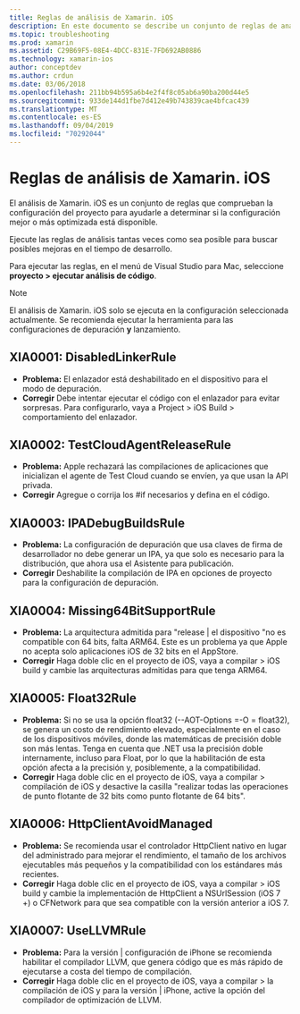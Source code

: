 ```yaml
---
title: Reglas de análisis de Xamarin. iOS
description: En este documento se describe un conjunto de reglas de análisis que comprueban la configuración del proyecto de Xamarin. iOS para ayudar a determinar si hay disponible una configuración optimizada más o mejor.
ms.topic: troubleshooting
ms.prod: xamarin
ms.assetid: C29B69F5-08E4-4DCC-831E-7FD692AB0886
ms.technology: xamarin-ios
author: conceptdev
ms.author: crdun
ms.date: 03/06/2018
ms.openlocfilehash: 211bb94b595a6b4e2f4f8c05ab6a90ba200d44e5
ms.sourcegitcommit: 933de144d1fbe7d412e49b743839cae4bfcac439
ms.translationtype: MT
ms.contentlocale: es-ES
ms.lasthandoff: 09/04/2019
ms.locfileid: "70292044"
---
```

# <a name="xamarinios-analysis-rules"></a>Reglas de análisis de Xamarin. iOS

El análisis de Xamarin. iOS es un conjunto de reglas que comprueban la configuración del proyecto para ayudarle a determinar si la configuración mejor o más optimizada está disponible.

Ejecute las reglas de análisis tantas veces como sea posible para buscar posibles mejoras en el tiempo de desarrollo.

Para ejecutar las reglas, en el menú de Visual Studio para Mac, seleccione **proyecto > ejecutar análisis de código**.

> [!NOTE]
> El análisis de Xamarin. iOS solo se ejecuta en la configuración seleccionada actualmente. Se recomienda ejecutar la herramienta para las configuraciones de depuración **y** lanzamiento.

<a name="XIA0001" />

## <a name="xia0001-disabledlinkerrule"></a>XIA0001: DisabledLinkerRule

- **Problema:** El enlazador está deshabilitado en el dispositivo para el modo de depuración.
- **Corregir** Debe intentar ejecutar el código con el enlazador para evitar sorpresas.
Para configurarlo, vaya a Project > iOS Build > comportamiento del enlazador.

<a name="XIA0002" />

## <a name="xia0002-testcloudagentreleaserule"></a>XIA0002: TestCloudAgentReleaseRule

- **Problema:** Apple rechazará las compilaciones de aplicaciones que inicializan el agente de Test Cloud cuando se envíen, ya que usan la API privada.
- **Corregir** Agregue o corrija los #if necesarios y defina en el código.

<a name="XIA0003" />

## <a name="xia0003-ipadebugbuildsrule"></a>XIA0003: IPADebugBuildsRule

- **Problema:** La configuración de depuración que usa claves de firma de desarrollador no debe generar un IPA, ya que solo es necesario para la distribución, que ahora usa el Asistente para publicación.
- **Corregir** Deshabilite la compilación de IPA en opciones de proyecto para la configuración de depuración.

<a name="XIA0004" />

## <a name="xia0004-missing64bitsupportrule"></a>XIA0004: Missing64BitSupportRule

- **Problema:** La arquitectura admitida para "release | el dispositivo "no es compatible con 64 bits, falta ARM64. Este es un problema ya que Apple no acepta solo aplicaciones iOS de 32 bits en el AppStore.
- **Corregir** Haga doble clic en el proyecto de iOS, vaya a compilar > iOS build y cambie las arquitecturas admitidas para que tenga ARM64.

<a name="XIA0005" />

## <a name="xia0005-float32rule"></a>XIA0005: Float32Rule

- **Problema:** Si no se usa la opción float32 (--AOT-Options =-O = float32), se genera un costo de rendimiento elevado, especialmente en el caso de los dispositivos móviles, donde las matemáticas de precisión doble son más lentas. Tenga en cuenta que .NET usa la precisión doble internamente, incluso para Float, por lo que la habilitación de esta opción afecta a la precisión y, posiblemente, a la compatibilidad.
- **Corregir** Haga doble clic en el proyecto de iOS, vaya a compilar > compilación de iOS y desactive la casilla "realizar todas las operaciones de punto flotante de 32 bits como punto flotante de 64 bits".

<a name="XIA0006" />

## <a name="xia0006-httpclientavoidmanaged"></a>XIA0006: HttpClientAvoidManaged

- **Problema:** Se recomienda usar el controlador HttpClient nativo en lugar del administrado para mejorar el rendimiento, el tamaño de los archivos ejecutables más pequeños y la compatibilidad con los estándares más recientes.
- **Corregir** Haga doble clic en el proyecto de iOS, vaya a compilar > iOS build y cambie la implementación de HttpClient a NSUrlSession (iOS 7 +) o CFNetwork para que sea compatible con la versión anterior a iOS 7.

<a name="XIA0007" />

## <a name="xia0007-usellvmrule"></a>XIA0007: UseLLVMRule

- **Problema:** Para la versión | configuración de iPhone se recomienda habilitar el compilador LLVM, que genera código que es más rápido de ejecutarse a costa del tiempo de compilación.
- **Corregir** Haga doble clic en el proyecto de iOS, vaya a compilar > la compilación de iOS y para la versión | iPhone, active la opción del compilador de optimización de LLVM.
